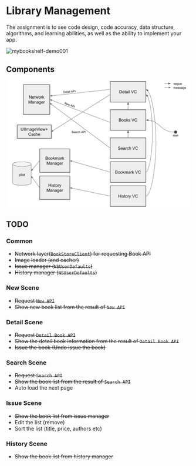 # Library Management
The assignment is to see code design, code accuracy, data structure, algorithms, and learning abilities, as well as the ability to implement your app.

![mybookshelf-demo001](resources/mybookshelf-demo001.gif)

## Components

![diagram](resources/diagram.png)

## TODO
### Common
- ~~Network layer(`BookStoreClient`) for requesting Book API~~
- ~~Image loader (and cacher)~~
- ~~Issue manager (`NSUserDefaults`)~~
- ~~History manager (`NSUserDefaults`)~~

### New Scene
- ~~Request `New API`~~
- ~~Show new book list from the result of `New API`~~

### Detail Scene
- ~~Request `Detail Book API`~~
- ~~Show the detail book information from the result of `Detail Book API`~~
- ~~Issue the book (Undo issue the book)~~

### Search Scene
- ~~Request `Search API`~~
- ~~Show the book list from the result of `Search API`~~
- Auto load the next page

### Issue Scene
- ~~Show the book list from issue manager~~
- Edit the list (remove)
- Sort the list (title, price, authors etc)

### History Scene
- ~~Show the book list from history manager~~
